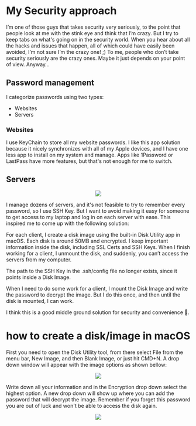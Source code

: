 # My Security approach

I’m one of those guys that takes security very seriously, to the point that people look at me with the stink eye and think that I’m crazy. But I try to keep tabs on what's going on in the security world. When you hear about all the hacks and issues that happen, all of which could have easily been avoided, I’m not sure I’m the crazy one! ;) To me, people who don’t take security seriously are the crazy ones. Maybe it just depends on your point of view. Anyway…

## Password management

I categorize passwords using two types:

- Websites
- Servers

### Websites

I use KeyChain to store all my website passwords. I like this app solution because it nicely synchronizes with all of my Apple devices, and I have one less app to install on my system and manage. Apps like 1Password or LastPass have more features, but that's not enough for me to switch.

## Servers

<div align="center">
	<img src="https://raw.githubusercontent.com/davidgatti/my-development-setup/master/06_my_security/images/1.png">
</div>

I manage dozens of servers, and it's not feasible to try to remember every password, so I use SSH Key. But I want to avoid making it easy for someone to get access to my laptop and log in on each server with ease. This inspired me to come up with the following solution:

For each client, I create a disk image using the built-in Disk Utility app in macOS. Each disk is around 50MB and encrypted. I keep important information inside the disk, including SSL Certs and SSH Keys. When I finish working for a client, I unmount the disk, and suddenly, you can’t access the servers from my computer.

The path to the SSH Key in the .ssh/config file no longer exists, since it points inside a Disk Image.

When I need to do some work for a client, I mount the Disk Image and write the password to decrypt the image. But I do this once, and then until the disk is mounted, I can work.

I think this is a good middle ground solution for security and convenience 🙂.

# how to create a disk/image in macOS

First you need to open the Disk Utility tool, from there select File from the menu bar, New Image, and then Blank Image, or just hit CMD+N. A drop down window will appear with the image options as shown bellow:

<div align="center">
	<img src="https://raw.githubusercontent.com/davidgatti/my-development-setup/master/06_my_security/images/1.png">
</div>

Write down all your information and in the Encryption drop down select the highest option. A new drop down will show up where you can add the password that will decrypt the image. Remember if you forget this password you are out of luck and won't be able to access the disk again.

<div align="center">
	<img src="https://raw.githubusercontent.com/davidgatti/my-development-setup/master/06_my_security/images/1.png">
</div>
